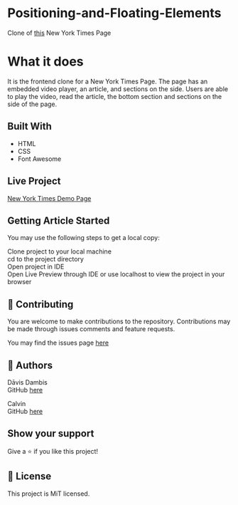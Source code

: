 # Positioning-and-Floating-Elements

Clone of [this](https://www.nytimes.com/2014/03/18/science/space/detection-of-waves-in-space-buttresses-landmark-theory-of-big-bang.html?_r=0) New York Times Page
  
# What it does  
  
It is the frontend clone for a New York Times Page. The page has an embedded video player, an article, and sections on the side.  Users are able to play the video, read the article, the bottom section and sections on the side of the page.  
  
## Built With  
  
- HTML
- CSS
- Font Awesome
  
## Live Project  

[New York Times Demo Page](https://rawcdn.githack.com/davisdambis/Positioning-and-Floating-Elements/7daeb29c6077e3270e11b802c957f8988ad9a4f2/index.html)  


## Getting Article Started  
You may use the following steps to get a local copy:
  
Clone project to your local machine  
cd to the project directory  
Open project in IDE  
Open Live Preview through IDE or use localhost to view the project in your browser  
  
## 🤝 Contributing
You are welcome to make contributions to the repository. Contributions may be made through issues comments and feature requests.

You may find the issues page [here](https://github.com/davisdambis/Positioning-and-Floating-Elements/issues)

## 👤 Authors
Dāvis Dambis  
GitHub [here](https://github.com/davisdambis/)

Calvin  
GitHub [here](https://github.com/calvinoea/)


## Show your support  
Give a ⭐️ if you like this project!

## 📝 License  
This project is MiT licensed.
